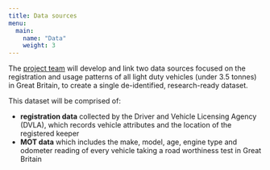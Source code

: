 ```yaml
---
title: Data sources
menu:
  main:
    name: "Data"
    weight: 3
---
```


The [project team](/team) will develop and link two data sources focused on the registration and usage patterns of all light duty vehicles (under 3.5 tonnes) in Great Britain, to create a single de-identified, research-ready dataset.

This dataset will be comprised of: 

- **registration data** collected by the Driver and Vehicle Licensing Agency (DVLA), which records vehicle attributes and the location of the registered keeper 
- **MOT data** which includes the make, model, age, engine type and odometer reading of every vehicle taking a road worthiness test in Great Britain

